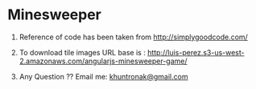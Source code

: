 Minesweeper
===========

1.  Reference of code has been taken from http://simplygoodcode.com/

2.  To download tile images URL base is : http://luis-perez.s3-us-west-2.amazonaws.com/angularjs-minesweeper-game/

3.  Any Question ??
    Email me: khuntronak@gmail.com

